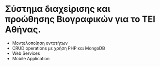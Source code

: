 Σύστημα διαχείρισης και προώθησης Βιογραφικών για το ΤΕΙ Αθήνας.
===
* Μοντελοποίηση οντοτήτων 
* CRUD operations με χρήση PHP και MongoDB
* Web Services
* Mobile Application
